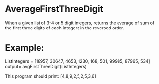 # AverageFirstThreeDigit 

 When a given list of 3-4 or 5 digit integers, returns the average of sum of the first three digits of each integers in the reversed order.
 # Example:
 ListIntegers = [18957, 30647, 4653, 1230, 168, 501, 99985, 87965, 534] 
output= avgFirstThreeDigit(ListIntegers) 

This program should print: 
[4,8,9,2,5,2,5,3,6]
 
